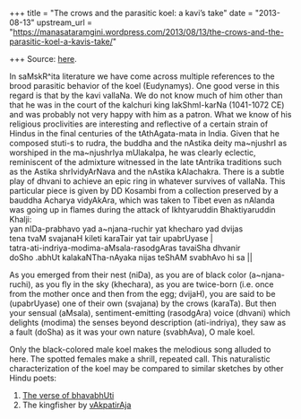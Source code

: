 +++
title = "The crows and the parasitic koel: a kavi’s take"
date = "2013-08-13"
upstream_url = "https://manasataramgini.wordpress.com/2013/08/13/the-crows-and-the-parasitic-koel-a-kavis-take/"

+++
Source: [here](https://manasataramgini.wordpress.com/2013/08/13/the-crows-and-the-parasitic-koel-a-kavis-take/).

In saMskR^ita literature we have come across multiple references to the brood parasitic behavior of the koel (Eudynamys). One good verse in this regard is that by the kavi vallaNa. We do not know much of him other than that he was in the court of the kalchuri king lakShmI-karNa
(1041-1072 CE) and was probably not very happy with him as a patron.
What we know of his religious proclivities are interesting and reflective of a certain strain of Hindus in the final centuries of the tAthAgata-mata in India. Given that he composed stuti-s to rudra, the buddha and the nAstika deity ma\~njushrI as worshiped in the ma\~njushrIya mUlakalpa, he was clearly eclectic, reminiscent of the admixture witnessed in the late tAntrika traditions such as the Astika shrIvidyArNava and the nAstika kAlachakra. There is a subtle play of dhvani to achieve an epic ring in whatever survives of vallaNa. This particular piece is given by DD Kosambi from a collection preserved by a bauddha Acharya vidyAkAra, which was taken to Tibet even as nAlanda was going up in flames during the attack of Ikhtyaruddin Bhaktiyaruddin Khalji:  
yan nIDa-prabhavo yad a\~njana-ruchir yat khecharo yad dvijas  
tena tvaM svajanaH kileti karaTair yat tair upabrUyase \|  
tatra-ati-indriya-modima-aMsala-rasodgAras tavaiSha dhvanir  
doSho .abhUt kalakaNTha-nAyaka nijas teShAM svabhAvo hi sa \|\|

As you emerged from their nest (niDa), as you are of black color
(a\~njana-ruchi), as you fly in the sky (khechara), as you are
twice-born (i.e. once from the mother once and then from the egg; dvijaH), you are said to be (upabrUyase) one of their own (svajana) by the crows (karaTa). But then your sensual (aMsala), sentiment-emitting
(rasodgAra) voice (dhvani) which delights (modima) the senses beyond
description (ati-indriya), they saw as a fault (doSha) as it was your own nature (svabhAva), O male koel.

Only the black-colored male koel makes the melodious song alluded to here. The spotted females make a shrill, repeated call. This naturalistic characterization of the koel may be compared to similar sketches by other Hindu poets:  
1) [The verse of bhavabhUti](https://manasataramgini.wordpress.com/2011/11/02/bhavabhutis-avifauna-and-flora/)  
2) The kingfisher by [vAkpatirAja](https://manasataramgini.wordpress.com/2010/07/30/the-kingfisher/)

